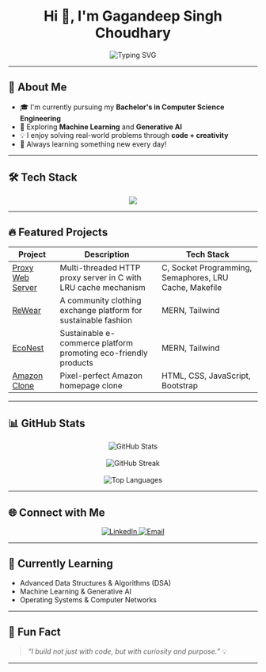 <h1 align="center">Hi 👋, I'm Gagandeep Singh Choudhary</h1>


<p align="center">
  <img src="https://readme-typing-svg.vercel.app?font=Fira+Code&weight=600&size=24&pause=1000&color=36BCF7&center=true&width=750&lines=AI%2FML+Enthusiast+%7C+Passionate+Coder;🧠+Always+Learning+and+Building...." alt="Typing SVG" />
</p>


---

## 🚀 About Me
- 🎓 I'm currently pursuing my **Bachelor's in Computer Science Engineering**
- 🤖 Exploring **Machine Learning** and **Generative AI**
- 💡 I enjoy solving real-world problems through **code + creativity**
- 🧠 Always learning something new every day!

---

## 🛠️ Tech Stack

<p align="center">
  <img src="https://skillicons.dev/icons?i=python,c,cpp,git,github,vscode,html,css,bootstrap,anaconda" />
</p>

---

## 🔥 Featured Projects

| Project | Description | Tech Stack |
|--------|-------------|------------|
| [Proxy Web Server](https://github.com/GagandeepSingh20/Proxy_Web_Server) | Multi-threaded HTTP proxy server in C with LRU cache mechanism | C, Socket Programming, Semaphores, LRU Cache, Makefile |
| [ReWear](https://github.com/dhruvaaArya05/ReWear) | A community clothing exchange platform for sustainable fashion | MERN, Tailwind |
| [EcoNest](https://github.com/GagandeepSingh20/EcoShop) | Sustainable e-commerce platform promoting eco-friendly products | MERN, Tailwind |
| [Amazon Clone](https://github.com/GagandeepSingh20/Amazon-Clone) | Pixel-perfect Amazon homepage clone | HTML, CSS, JavaScript, Bootstrap |

---

## 📊 GitHub Stats

<p align="center">
  <img src="https://github-readme-stats.vercel.app/api?username=GagandeepSingh20&show_icons=true&theme=tokyonight" alt="GitHub Stats" />
  <br/><br/>
  <img src="https://github-readme-streak-stats.herokuapp.com?user=GagandeepSingh20&theme=tokyonight" alt="GitHub Streak" />
  <br/><br/>
  <img src="https://github-readme-stats.vercel.app/api/top-langs/?username=GagandeepSingh20&layout=compact&theme=tokyonight" alt="Top Languages" />
</p>

---

## 🌐 Connect with Me

<p align="center">
  <a href="https://www.linkedin.com/in/gagandeep-singh-choudhary-855a53242/">
    <img src="https://img.shields.io/badge/LinkedIn-blue?style=for-the-badge&logo=linkedin" alt="LinkedIn" />
  </a>
  <a href="mailto:gchoudhary16555@email.com">
    <img src="https://img.shields.io/badge/Email-D00000?style=for-the-badge&logo=gmail&logoColor=white" alt="Email" />
  </a>
</p>

---

## 🧠 Currently Learning

- Advanced Data Structures & Algorithms (DSA)
- Machine Learning & Generative AI
- Operating Systems & Computer Networks

---

## 📌 Fun Fact

> *“I build not just with code, but with curiosity and purpose.”* 💡

---
